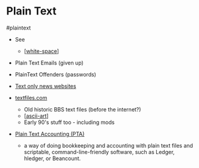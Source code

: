 Plain Text
==========

#plaintext

* See
    * [[white-space]]

* Plain Text Emails (given up)
* PlainText Offenders (passwords)

* [Text only news websites](https://blog.wturrell.co.uk/text-only-news-websites/)
* [textfiles.com](http://www.textfiles.com/)
    * Old historic BBS text files (before the internet?)
    * [[ascii-art]]
    * Early 90's stuff too - including mods

* [Plain Text Accounting (PTA)](https://plaintextaccounting.org/)
    * a way of doing bookkeeping and accounting with plain text files and scriptable, command-line-friendly software, such as Ledger, hledger, or Beancount.

[//begin]: # "Autogenerated link references for markdown compatibility"
[white-space]: white-space.md "White Space"
[ascii-art]: ascii-art.md "ascii-art"
[//end]: # "Autogenerated link references"